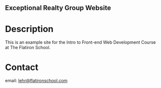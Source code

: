Exceptional Realty Group Website
---

# Description

This is an example site for the Intro to Front-end Web Development Course at The Flatiron School.

# Contact 

email: lehr@flatironschool.com